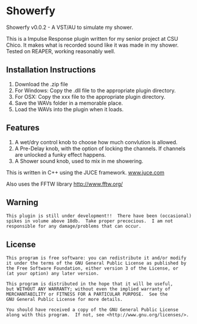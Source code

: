 # Showerfy
Showerfy v0.0.2 - A VST/AU to simulate my shower.

This is a Impulse Response plugin written for my senior project at CSU Chico.  It makes what is recorded sound like it was made in my shower.  Tested on REAPER, working reasonably well.  

## Installation Instructions
1)  Download the .zip file
2)  For Windows: Copy the .dll file to the appropriate plugin directory.
3)  For OSX: Copy the xxx file to the appropriate plugin directory.
4)  Save the WAVs folder in a memorable place.
5)  Load the WAVs into the plugin when it loads.

## Features
1) A wet/dry control knob to choose how much convlution is allowed.
2) A Pre-Delay knob, with the option of locking the channels.  If channels are unlocked a funky effect happens.  
3) A Shower sound knob, used to mix in me showering.

This is written in C++ using the JUCE framework.
www.juce.com

Also uses the FFTW library
http://www.fftw.org/

## Warning
```
This plugin is still under development!!  There have been (occasional) spikes in volume above 18db.  Take proper precocious.  I am not responsible for any damage/problems that can occur. 
```

## License
    This program is free software: you can redistribute it and/or modify
    it under the terms of the GNU General Public License as published by
    the Free Software Foundation, either version 3 of the License, or
    (at your option) any later version.

    This program is distributed in the hope that it will be useful,
    but WITHOUT ANY WARRANTY; without even the implied warranty of
    MERCHANTABILITY or FITNESS FOR A PARTICULAR PURPOSE.  See the
    GNU General Public License for more details.

    You should have received a copy of the GNU General Public License
    along with this program.  If not, see <http://www.gnu.org/licenses/>.

